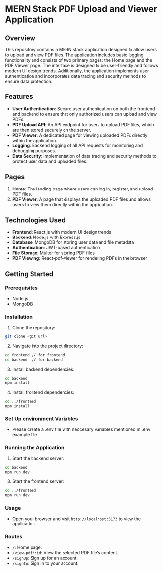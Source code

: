 # MERN Stack PDF Upload and Viewer Application

## Overview

This repository contains a MERN stack application designed to allow users to upload and view PDF files. The application includes basic logging functionality and consists of two primary pages: the Home page and the PDF Viewer page. The interface is designed to be user-friendly and follows modern UI design trends. Additionally, the application implements user authentication and incorporates data tracing and security methods to ensure data protection.

## Features

- **User Authentication**: Secure user authentication on both the frontend and backend to ensure that only authorized users can upload and view PDFs.
- **PDF Upload API**: An API endpoint for users to upload PDF files, which are then stored securely on the server.
- **PDF Viewer**: A dedicated page for viewing uploaded PDFs directly within the application.
- **Logging**: Backend logging of all API requests for monitoring and debugging purposes.
- **Data Security**: Implementation of data tracing and security methods to protect user data and uploaded files.

## Pages

1. **Home**: The landing page where users can log in, register, and upload PDF files.
2. **PDF Viewer**: A page that displays the uploaded PDF files and allows users to view them directly within the application.



## Technologies Used

- **Frontend**: React.js with modern UI design trends
- **Backend**: Node.js with Express.js
- **Database**: MongoDB for storing user data and file metadata
- **Authentication**: JWT-based authentication
- **File Storage**: Multer for storing PDF files
- **PDF Viewing**: React-pdf-viewer for rendering PDFs in the browser

## Getting Started


### Prerequisites

- Node.js
- MongoDB
  

### Installation

1. Clone the repository:
```bash
git clone <git url>
```


2. Navigate into the project directory:
```bash
cd frontend // for frontend
cd backend  // for backend
```

3. Install backend dependencies:
```bash
cd backend
npm install
```

4. Install frontend dependencies:
```bash
cd ../frontend
npm install
```
### Set Up environment Variables

- Please create a .env file with neccesary variables mentioned in .env example file


### Running the Application

1. Start the backend server:
```bash
cd backend
npm run dev
```

3. Start the frontend server:
```bash
cd ../frontend
npm run dev
```

### Usage
- Open your browser and visit `http://localhost:5173` to view the application.

### Routes

- `/`: Home page.
- `/view-pdf/:id`: View the selected PDF file's content.
- `/signUp`: Sign up for an account.
- `/signIn`: Sign in to your account.

